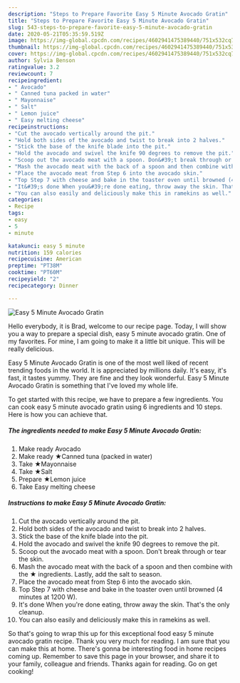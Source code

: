 ```yaml
---
description: "Steps to Prepare Favorite Easy 5 Minute Avocado Gratin"
title: "Steps to Prepare Favorite Easy 5 Minute Avocado Gratin"
slug: 543-steps-to-prepare-favorite-easy-5-minute-avocado-gratin
date: 2020-05-21T05:35:59.519Z
image: https://img-global.cpcdn.com/recipes/4602941475389440/751x532cq70/easy-5-minute-avocado-gratin-recipe-main-photo.jpg
thumbnail: https://img-global.cpcdn.com/recipes/4602941475389440/751x532cq70/easy-5-minute-avocado-gratin-recipe-main-photo.jpg
cover: https://img-global.cpcdn.com/recipes/4602941475389440/751x532cq70/easy-5-minute-avocado-gratin-recipe-main-photo.jpg
author: Sylvia Benson
ratingvalue: 3.2
reviewcount: 7
recipeingredient:
- " Avocado"
- " Canned tuna packed in water"
- " Mayonnaise"
- " Salt"
- " Lemon juice"
- " Easy melting cheese"
recipeinstructions:
- "Cut the avocado vertically around the pit."
- "Hold both sides of the avocado and twist to break into 2 halves."
- "Stick the base of the knife blade into the pit."
- "Hold the avocado and swivel the knife 90 degrees to remove the pit."
- "Scoop out the avocado meat with a spoon. Don&#39;t break through or tear the skin."
- "Mash the avocado meat with the back of a spoon and then combine with the ★ ingredients. Lastly, add the salt to season."
- "Place the avocado meat from Step 6 into the avocado skin."
- "Top Step 7 with cheese and bake in the toaster oven until browned (4 minutes at 1200 W)."
- "It&#39;s done When you&#39;re done eating, throw away the skin. That&#39;s the only cleanup."
- "You can also easily and deliciously make this in ramekins as well."
categories:
- Recipe
tags:
- easy
- 5
- minute

katakunci: easy 5 minute 
nutrition: 159 calories
recipecuisine: American
preptime: "PT38M"
cooktime: "PT60M"
recipeyield: "2"
recipecategory: Dinner

---
```



![Easy 5 Minute Avocado Gratin](https://img-global.cpcdn.com/recipes/4602941475389440/751x532cq70/easy-5-minute-avocado-gratin-recipe-main-photo.jpg)

Hello everybody, it is Brad, welcome to our recipe page. Today, I will show you a way to prepare a special dish, easy 5 minute avocado gratin. One of my favorites. For mine, I am going to make it a little bit unique. This will be really delicious.



Easy 5 Minute Avocado Gratin is one of the most well liked of recent trending foods in the world. It is appreciated by millions daily. It's easy, it's fast, it tastes yummy. They are fine and they look wonderful. Easy 5 Minute Avocado Gratin is something that I've loved my whole life.


To get started with this recipe, we have to prepare a few ingredients. You can cook easy 5 minute avocado gratin using 6 ingredients and 10 steps. Here is how you can achieve that.

<!--inarticleads1-->

##### The ingredients needed to make Easy 5 Minute Avocado Gratin:

1. Make ready  Avocado
1. Make ready  ★Canned tuna (packed in water)
1. Take  ★Mayonnaise
1. Take  ★Salt
1. Prepare  ★Lemon juice
1. Take  Easy melting cheese




<!--inarticleads2-->

##### Instructions to make Easy 5 Minute Avocado Gratin:

1. Cut the avocado vertically around the pit.
1. Hold both sides of the avocado and twist to break into 2 halves.
1. Stick the base of the knife blade into the pit.
1. Hold the avocado and swivel the knife 90 degrees to remove the pit.
1. Scoop out the avocado meat with a spoon. Don&#39;t break through or tear the skin.
1. Mash the avocado meat with the back of a spoon and then combine with the ★ ingredients. Lastly, add the salt to season.
1. Place the avocado meat from Step 6 into the avocado skin.
1. Top Step 7 with cheese and bake in the toaster oven until browned (4 minutes at 1200 W).
1. It&#39;s done When you&#39;re done eating, throw away the skin. That&#39;s the only cleanup.
1. You can also easily and deliciously make this in ramekins as well.




So that's going to wrap this up for this exceptional food easy 5 minute avocado gratin recipe. Thank you very much for reading. I am sure that you can make this at home. There's gonna be interesting food in home recipes coming up. Remember to save this page in your browser, and share it to your family, colleague and friends. Thanks again for reading. Go on get cooking!
